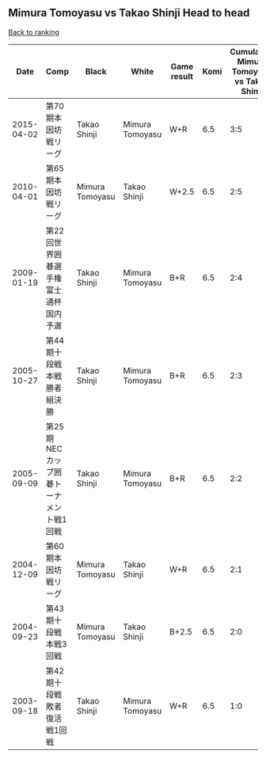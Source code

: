 ## Mimura Tomoyasu vs Takao Shinji Head to head

[Back to ranking](../../index.md)




| **Date** | **Comp** | **Black** | **White** | **Game result** | **Komi** | **Cumulative Mimura Tomoyasu vs Takao Shinji** | **Mimura Tomoyasu streak** | **Takao Shinji streak** | 
| --- | --- | --- | --- | --- | --- | --- | --- | --- |
| 2015-04-02 | 第70期本因坊戦リーグ | Takao Shinji | Mimura Tomoyasu | W+R | 6.5 | 3:5 | 1 | 0 | 
| 2010-04-01 | 第65期本因坊戦リーグ | Mimura Tomoyasu | Takao Shinji | W+2.5 | 6.5 | 2:5 | 0 | 5 | 
| 2009-01-19 | 第22回世界囲碁選手権富士通杯国内予選 | Takao Shinji | Mimura Tomoyasu | B+R | 6.5 | 2:4 | 0 | 4 | 
| 2005-10-27 | 第44期十段戦本戦勝者組決勝 | Takao Shinji | Mimura Tomoyasu | B+R | 6.5 | 2:3 | 0 | 3 | 
| 2005-09-09 | 第25期NECカップ囲碁トーナメント戦1回戦 | Takao Shinji | Mimura Tomoyasu | B+R | 6.5 | 2:2 | 0 | 2 | 
| 2004-12-09 | 第60期本因坊戦リーグ | Mimura Tomoyasu | Takao Shinji | W+R | 6.5 | 2:1 | 0 | 1 | 
| 2004-09-23 | 第43期十段戦本戦3回戦 | Mimura Tomoyasu | Takao Shinji | B+2.5 | 6.5 | 2:0 | 2 | 0 | 
| 2003-09-18 | 第42期十段戦敗者復活戦1回戦 | Takao Shinji | Mimura Tomoyasu | W+R | 6.5 | 1:0 | 1 | 0 |




